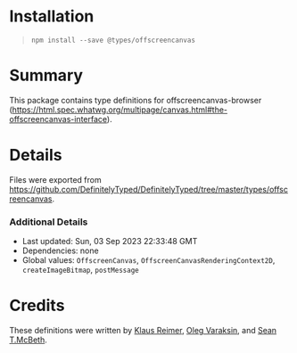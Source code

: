 # Installation
> `npm install --save @types/offscreencanvas`

# Summary
This package contains type definitions for offscreencanvas-browser (https://html.spec.whatwg.org/multipage/canvas.html#the-offscreencanvas-interface).

# Details
Files were exported from https://github.com/DefinitelyTyped/DefinitelyTyped/tree/master/types/offscreencanvas.

### Additional Details
 * Last updated: Sun, 03 Sep 2023 22:33:48 GMT
 * Dependencies: none
 * Global values: `OffscreenCanvas`, `OffscreenCanvasRenderingContext2D`, `createImageBitmap`, `postMessage`

# Credits
These definitions were written by [Klaus Reimer](https://github.com/kayahr), [Oleg Varaksin](https://github.com/ova2), and [Sean T.McBeth](https://github.com/capnmidnight).
